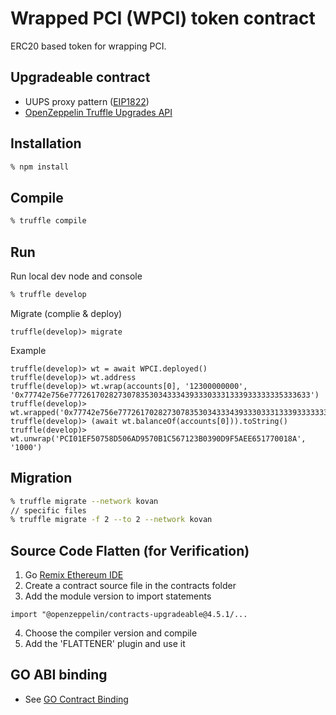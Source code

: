 # Wrapped PCI (WPCI) token contract

ERC20 based token for wrapping PCI.

## Upgradeable contract

- UUPS proxy pattern ([EIP1822](https://eips.ethereum.org/EIPS/eip-1822))
- [OpenZeppelin Truffle Upgrades API](https://docs.openzeppelin.com/upgrades-plugins/1.x/api-truffle-upgrades)

## Installation

```sh
% npm install
```

## Compile

```sh
% truffle compile
```

## Run 

Run local dev node and console
```sh
% truffle develop
```

Migrate (complie & deploy)
```
truffle(develop)> migrate
```

Example
```
truffle(develop)> wt = await WPCI.deployed()
truffle(develop)> wt.address
truffle(develop)> wt.wrap(accounts[0], '12300000000', '0x77742e756e777261702827307835303433343933303331333933333335333633')
truffle(develop)> wt.wrapped('0x77742e756e777261702827307835303433343933303331333933333335333633')
truffle(develop)> (await wt.balanceOf(accounts[0])).toString()
truffle(develop)> wt.unwrap('PCI01EF50758D506AD9570B1C567123B0390D9F5AEE651770018A', '1000')
```

## Migration
```sh
% truffle migrate --network kovan
// specific files
% truffle migrate -f 2 --to 2 --network kovan
```

## Source Code Flatten (for Verification)

1. Go [Remix Ethereum IDE](https://remix.ethereum.org/)
2. Create a contract source file in the contracts folder
3. Add the module version to import statements
```solidity
import "@openzeppelin/contracts-upgradeable@4.5.1/...
```
4. Choose the compiler version and compile
5. Add the 'FLATTENER' plugin and use it

## GO ABI binding

- See [GO Contract Binding](https://geth.ethereum.org/docs/dapp/native-bindings)